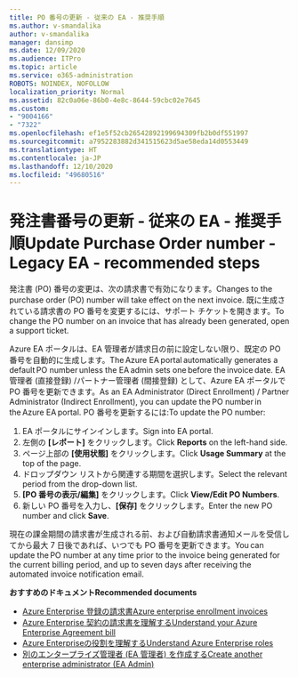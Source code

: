 ```yaml
---
title: PO 番号の更新 - 従来の EA - 推奨手順
ms.author: v-smandalika
author: v-smandalika
manager: dansimp
ms.date: 12/09/2020
ms.audience: ITPro
ms.topic: article
ms.service: o365-administration
ROBOTS: NOINDEX, NOFOLLOW
localization_priority: Normal
ms.assetid: 82c0a06e-86b0-4e8c-8644-59cbc02e7645
ms.custom:
- "9004166"
- "7322"
ms.openlocfilehash: ef1e5f52cb26542892199694309fb2b0df551997
ms.sourcegitcommit: a7952283882d341515623d5ae58eda14d0553449
ms.translationtype: HT
ms.contentlocale: ja-JP
ms.lasthandoff: 12/10/2020
ms.locfileid: "49680516"
---
```

# <a name="update-purchase-order-number---legacy-ea---recommended-steps"></a><span data-ttu-id="e50be-102">発注書番号の更新 - 従来の EA - 推奨手順</span><span class="sxs-lookup"><span data-stu-id="e50be-102">Update Purchase Order number - Legacy EA - recommended steps</span></span>

<span data-ttu-id="e50be-103">発注書 (PO) 番号の変更は、次の請求書で有効になります。</span><span class="sxs-lookup"><span data-stu-id="e50be-103">Changes to the purchase order (PO) number will take effect on the next invoice.</span></span> <span data-ttu-id="e50be-104">既に生成されている請求書の PO 番号を変更するには、サポート チケットを開きます。</span><span class="sxs-lookup"><span data-stu-id="e50be-104">To change the PO number on an invoice that has already been generated, open a support ticket.</span></span> 

<span data-ttu-id="e50be-105">Azure EA ポータルは、EA 管理者が請求日の前に設定しない限り、既定の PO 番号を自動的に生成します。</span><span class="sxs-lookup"><span data-stu-id="e50be-105">The Azure EA portal automatically generates a default PO number unless the EA admin sets one before the invoice date.</span></span> <span data-ttu-id="e50be-106">EA 管理者 (直接登録) /パートナー管理者 (間接登録) として、Azure EA ポータルで PO 番号を更新できます。</span><span class="sxs-lookup"><span data-stu-id="e50be-106">As an EA Administrator (Direct Enrollment) / Partner Administrator (Indirect Enrollment), you can update the PO number in the Azure EA portal.</span></span> <span data-ttu-id="e50be-107">PO 番号を更新するには:</span><span class="sxs-lookup"><span data-stu-id="e50be-107">To update the PO number:</span></span>

1. <span data-ttu-id="e50be-108">EA ポータルにサインインします。</span><span class="sxs-lookup"><span data-stu-id="e50be-108">Sign into EA portal.</span></span>
2. <span data-ttu-id="e50be-109">左側の **[レポート]** をクリックします。</span><span class="sxs-lookup"><span data-stu-id="e50be-109">Click **Reports** on the left-hand side.</span></span>
3. <span data-ttu-id="e50be-110">ページ上部の **[使用状態]** をクリックします。</span><span class="sxs-lookup"><span data-stu-id="e50be-110">Click **Usage Summary** at the top of the page.</span></span>
4. <span data-ttu-id="e50be-111">ドロップダウン リストから関連する期間を選択します。</span><span class="sxs-lookup"><span data-stu-id="e50be-111">Select the relevant period from the drop-down list.</span></span>
5. <span data-ttu-id="e50be-112">**[PO 番号の表示/編集]** をクリックします。</span><span class="sxs-lookup"><span data-stu-id="e50be-112">Click **View/Edit PO Numbers**.</span></span>
6. <span data-ttu-id="e50be-113">新しい PO 番号を入力し、**[保存]** をクリックします。</span><span class="sxs-lookup"><span data-stu-id="e50be-113">Enter the new PO number and click **Save**.</span></span>

<span data-ttu-id="e50be-114">現在の課金期間の請求書が生成される前、および自動請求書通知メールを受信して​​から最大 7 日後であれば、いつでも PO 番号を更新できます。</span><span class="sxs-lookup"><span data-stu-id="e50be-114">You can update the PO number at any time prior to the invoice being generated for the current billing period, and up to seven days after receiving the automated invoice notification email.</span></span> 

<span data-ttu-id="e50be-115">**おすすめのドキュメント**</span><span class="sxs-lookup"><span data-stu-id="e50be-115">**Recommended documents**</span></span>

- [<span data-ttu-id="e50be-116">Azure Enterprise 登録の請求書</span><span class="sxs-lookup"><span data-stu-id="e50be-116">Azure enterprise enrollment invoices</span></span>](https://docs.microsoft.com/azure/cost-management-billing/manage/ea-portal-enrollment-invoices) 
- [<span data-ttu-id="e50be-117">Azure Enterprise 契約の請求書を理解する</span><span class="sxs-lookup"><span data-stu-id="e50be-117">Understand your Azure Enterprise Agreement bill</span></span>](https://docs.microsoft.com/azure/cost-management-billing/understand/review-enterprise-agreement-bill)  
- [<span data-ttu-id="e50be-118">Azure Enterpriseの役割を理解する</span><span class="sxs-lookup"><span data-stu-id="e50be-118">Understand Azure Enterprise roles</span></span>](https://docs.microsoft.com/azure/cost-management-billing/manage/understand-ea-roles#add-a-new-enterprise-administrator) 
- [<span data-ttu-id="e50be-119">別のエンタープライズ管理者 (EA 管理者) を作成する</span><span class="sxs-lookup"><span data-stu-id="e50be-119">Create another enterprise administrator (EA Admin)</span></span>](https://docs.microsoft.com/azure/cost-management-billing/manage/ea-portal-administration#create-another-enterprise-administrator)
